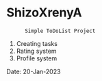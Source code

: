 # ShizoXrenyA


          Simple ToDoList Project
1. Creating tasks
2. Rating system
3. Profile system

Date: 20-Jan-2023 
